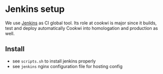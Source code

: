 # Jenkins setup

We use [Jenkins](https://www.jenkins.io/) as CI global tool. Its role at cookwi is major since it builds, test and deploy automatically Cookwi into homologation and production as well.

## Install

* see `scripts.sh` to install jenkins properly
* see `jenkins` nginx configuration file for hosting config
